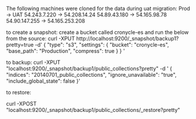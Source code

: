 The following machines were cloned for the data during uat migration:
Prod -> UAT
54.243.7.220 -> 54.208.14.24
54.89.43.180 -> 54.165.98.78
54.90.147.255 -> 54.165.253.208

to create a snapshot:
create a bucket called cronycle-es and
run the below from the source:
curl -XPUT http://localhost:9200/_snapshot/backup1?pretty=true -d'
{  "type": "s3", "settings": {
  "bucket": "cronycle-es",
  "base_path": "Production",
  "compress": true
} } '

to backup:
 curl -XPUT "localhost:9200/_snapshot/backup1/public_collections?pretty" -d '
 {
 "indices": "20140701_public_collections",
 "ignore_unavailable": "true",
 "include_global_state": false
 }'

to restore:

curl -XPOST "localhost:9200/_snapshot/backup1/public_collections/_restore?pretty"
